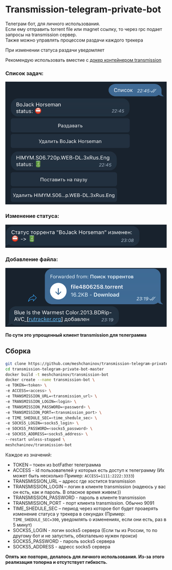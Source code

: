 # Transmission-telegram-private-bot

Телеграм бот, для личного использования.  
Если ему отправить torrent file или magnet ссылку, то через rpc подает запросы на transmission сервер.  
Также можно управлять процессом раздачи каждого трекера  

При изменении статуса раздачи уведомляет

Рекомендую использовать вместие с [докер контейнером transmission](https://hub.docker.com/r/linuxserver/transmission)

### Список задач:
![Список раздач](screenshots/image1.png)​
### Изменение статуса:
![Изменение статуса](screenshots/image2.png)
### Добавление файла:
![Добавление файла](screenshots/image3.png)

**По сути это упрощенный клиент transmission для **телеграмма****

## Сборка
```bash
git clone https://github.com/meshchaninov/transmission-telegram-private-bot.git
cd transmission-telegram-private-bot-master
docker build -t meshchaninov/transmission-bot
docker create --name transmission-bot \
-e TOKEN=<token> \
-e ACCESS=<access> \
-e TRANSMISSION_URL=<transmission_url> \
-e TRANSMISSION_LOGIN=<login> \
-e TRANSMISSION_PASSWORD=<password> \
-e TRANSMISSION_PORT=<transmission_port> \
-e TIME_SHEDULE_SEC=<time_shedule_sec> \
-e SOCKS5_LOGIN=<socks5_login> \
-e SOCKS5_PASSWORD=<socks5_password> \
-e SOCKS5_ADDRESS=<socks5_address> \
--restart unless-stopped \
meshchaninov/transmission-bot
```

Каждое из значений:
-   TOKEN – токен из botFather телеграмма
-   ACCESS - id пользователей у которых есть доступ к телеграмму (Их может быть несколько Пример: ```ACCESS=1111:2222:3333```)
-   TRANSMISSION_URL – адресс где хостится transmission
-   TRANSMISSION_LOGIN – логин в клиенте transmission (надеюсь у вас он есть, как и пароль. В опасное время живем:))
-   TRANSMISSION_PASSWORD - пароль в клиенте transmission
-   TRANSMISSION_PORT - порт клиента transmission. Обычно 9091
-   TIME_SHEDULE_SEC – период через которое бот будет проаерять изменение статуса у трекера в секундах (Пример: ```TIME_SHEDULE_SEC=300```, уведомлять о изменениях, если они есть, раз в 5 минут)
-   SOCKS5_LOGIN - логин socks5 сервера (Если ты из России, то по другому бот и не запустить, обязталеьно нужен прокси)
-   SOCKS5_PASSWORD - пароль socks5 сервера
-   SOCKS5_ADDRESS - адресс socks5 сервера

**Опять же повторю, делалось для личного использования. Из-за этого реализация топорна и отсутствует гибкость.**
